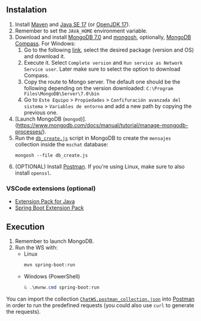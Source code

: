 ## Instalation
1. Install [Maven](https://maven.apache.org/install.html) and [Java SE 17](https://www.oracle.com/java/technologies/javase/jdk17-archive-downloads.html) (or [OpenJDK 17](https://openjdk.org/projects/jdk/17/)).
2. Remember to set the `JAVA_HOME` environment variable.
3. Download and install [MongoDB 7.0](https://www.mongodb.com/) and [mongosh](https://www.mongodb.com/docs/mongodb-shell/install/), optionally, [MongoDB Compass](https://www.mongodb.com/products/tools/compass).
   For Windows:
    1. Go to the following [link](https://www.mongodb.com/try/download/community), select the desired package (version and OS) and download it.
    2. Execute it. Select `Complete version` and `Run service as Network Service user`. Later make sure to select the option to download Compass.
    3. Copy the route to Mongo server. The default one should be the following depending on the version downloaded: `C:\Program Files\MongoDB\Server\7.0\bin`
    4. Go to `Este Equipo` > `Propiedades` > `Confifuración avanzada del sistema` > `Variables de entorno` and add a new path by copying the previous one.
4. [Launch MongoDB (`mongod`)].(https://www.mongodb.com/docs/manual/tutorial/manage-mongodb-processes/).
5. Run the [`db_create.js`](db_create.js) script in MongoDB to create the `mensajes` collection inside the `mschat` database:
    ```
    mongosh --file db_create.js
    ```
6. (OPTIONAL) Install [Postman](https://www.postman.com/downloads/). If you're using Linux, make sure to also install `openssl`.


### VSCode extensions (optional)
- [Extension Pack for Java](https://marketplace.visualstudio.com/items?itemName=vscjava.vscode-java-pack)
- [Spring Boot Extension Pack](https://marketplace.visualstudio.com/items?itemName=vmware.vscode-boot-dev-pack)



## Execution
1. Remember to launch MongoDB.
2. Run the WS with:
    - Linux
        ```bash
        mvn spring-boot:run
        ```
    - Windows (PowerShell)
        ```powershell
        & .\mvnw.cmd spring-boot:run
        ```

You can import the collection [`ChatWS.postman_collection.json`](ChatWS.postman_collection.json) into [Postman](https://www.postman.com) in order to run the predefined requests (you could also use `curl` to generate the requests).

